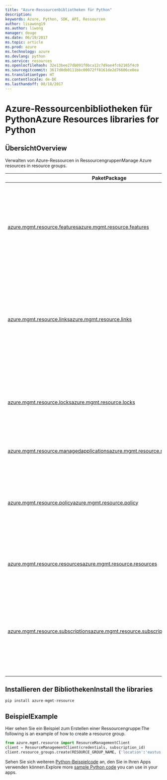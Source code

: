 ```yaml
---
title: "Azure-Ressourcenbibliotheken für Python"
description: 
keywords: Azure, Python, SDK, API, Ressourcen
author: lisawong19
ms.author: liwong
manager: douge
ms.date: 06/19/2017
ms.topic: article
ms.prod: azure
ms.technology: azure
ms.devlang: python
ms.service: resources
ms.openlocfilehash: 32e13bee27db091f0bca12c7d9ae4fc62165f4c0
ms.sourcegitcommit: 3617d0db0111bbc00072ff8161de2d76606ce0ea
ms.translationtype: HT
ms.contentlocale: de-DE
ms.lasthandoff: 08/18/2017
---
```

# <a name="azure-resources-libraries-for-python"></a><span data-ttu-id="6629c-103">Azure-Ressourcenbibliotheken für Python</span><span class="sxs-lookup"><span data-stu-id="6629c-103">Azure Resources libraries for Python</span></span> 

## <a name="overview"></a><span data-ttu-id="6629c-104">Übersicht</span><span class="sxs-lookup"><span data-stu-id="6629c-104">Overview</span></span> 
<span data-ttu-id="6629c-105">Verwalten von Azure-Ressourcen in Ressourcengruppen</span><span class="sxs-lookup"><span data-stu-id="6629c-105">Manage Azure resources in resource groups.</span></span>

| <span data-ttu-id="6629c-106">Paket</span><span class="sxs-lookup"><span data-stu-id="6629c-106">Package</span></span>  |  <span data-ttu-id="6629c-107">Beschreibung</span><span class="sxs-lookup"><span data-stu-id="6629c-107">Description</span></span> |
|---|---|
|<span data-ttu-id="6629c-108">[azure.mgmt.resource.features][1]</span><span class="sxs-lookup"><span data-stu-id="6629c-108">[azure.mgmt.resource.features][1]</span></span>|<span data-ttu-id="6629c-109">Die Steuerung für die Azure-Featureanzeige (Azure Feature Exposure Control, AFEC) ist ein Mechanismus, mit dem Ressourcenanbieter die Anzeige von Features für Benutzer steuern können.</span><span class="sxs-lookup"><span data-stu-id="6629c-109">Azure Feature Exposure Control (AFEC) provides a mechanism for the resource providers to control feature exposure to users.</span></span>|
|<span data-ttu-id="6629c-110">[azure.mgmt.resource.links][2]</span><span class="sxs-lookup"><span data-stu-id="6629c-110">[azure.mgmt.resource.links][2]</span></span>|<span data-ttu-id="6629c-111">Azure-Ressourcen können verknüpft werden, um logische Beziehungen zu bilden.</span><span class="sxs-lookup"><span data-stu-id="6629c-111">Azure resources can be linked together to form logical relationships.</span></span> <span data-ttu-id="6629c-112">Sie können Verknüpfungen zwischen Ressourcen aus verschiedenen Ressourcengruppen herstellen.</span><span class="sxs-lookup"><span data-stu-id="6629c-112">You can establish links between resources belonging to different resource groups.</span></span>|
|<span data-ttu-id="6629c-113">[azure.mgmt.resource.locks][3]</span><span class="sxs-lookup"><span data-stu-id="6629c-113">[azure.mgmt.resource.locks][3]</span></span>|<span data-ttu-id="6629c-114">Azure-Ressourcen können gesperrt werden, um zu verhindern, dass andere Benutzer in Ihrer Organisation Ressourcen löschen oder ändern.</span><span class="sxs-lookup"><span data-stu-id="6629c-114">Azure resources can be locked to prevent other users in your organization from deleting or modifying resources.</span></span>|
|<span data-ttu-id="6629c-115">[azure.mgmt.resource.managedapplications][4]</span><span class="sxs-lookup"><span data-stu-id="6629c-115">[azure.mgmt.resource.managedapplications][4]</span></span>|<span data-ttu-id="6629c-116">Über ARM verwaltete Anwendungen (Geräte)</span><span class="sxs-lookup"><span data-stu-id="6629c-116">ARM managed applications (appliances).</span></span>|
|<span data-ttu-id="6629c-117">[azure.mgmt.resource.policy][5]</span><span class="sxs-lookup"><span data-stu-id="6629c-117">[azure.mgmt.resource.policy][5]</span></span>|<span data-ttu-id="6629c-118">Zur Verwaltung und Steuerung des Ressourcenzugriffs können Sie benutzerdefinierte Richtlinien definieren und bereichsweise zuweisen.</span><span class="sxs-lookup"><span data-stu-id="6629c-118">To manage and control access to your resources, you can define customized policies and assign them at a scope.</span></span>|
|<span data-ttu-id="6629c-119">[azure.mgmt.resource.resources][6]</span><span class="sxs-lookup"><span data-stu-id="6629c-119">[azure.mgmt.resource.resources][6]</span></span>| <span data-ttu-id="6629c-120">Stellt Vorgänge für die Arbeit mit Ressourcen und Ressourcengruppen bereit.</span><span class="sxs-lookup"><span data-stu-id="6629c-120">Provides operations for working with resources and resource groups.</span></span>|
|<span data-ttu-id="6629c-121">[azure.mgmt.resource.subscriptions][7]</span><span class="sxs-lookup"><span data-stu-id="6629c-121">[azure.mgmt.resource.subscriptions][7]</span></span>|<span data-ttu-id="6629c-122">Alle Ressourcengruppen und Ressourcen befinden sich in Abonnements.</span><span class="sxs-lookup"><span data-stu-id="6629c-122">All resource groups and resources exist within subscriptions.</span></span> <span data-ttu-id="6629c-123">Diese Vorgänge ermöglichen das Abrufen von Informationen zu Abonnements und Mandanten.</span><span class="sxs-lookup"><span data-stu-id="6629c-123">These operation enable you get information about your subscriptions and tenants.</span></span>|

[1]: /python/api/azure.mgmt.resource.features
[2]: /python/api/azure.mgmt.resource.links
[3]: /python/api/azure.mgmt.resource.locks
[4]: /python/api/azure.mgmt.resource.managedapplications
[5]: /python/api/azure.mgmt.resource.policy
[6]: /python/api/azure.mgmt.resource.resources
[7]: /python/api/azure.mgmt.resource.subscriptions

## <a name="install-the-libraries"></a><span data-ttu-id="6629c-124">Installieren der Bibliotheken</span><span class="sxs-lookup"><span data-stu-id="6629c-124">Install the libraries</span></span> 
```bash
pip install azure-mgmt-resource
```

## <a name="example"></a><span data-ttu-id="6629c-125">Beispiel</span><span class="sxs-lookup"><span data-stu-id="6629c-125">Example</span></span>
<span data-ttu-id="6629c-126">Hier sehen Sie ein Beispiel zum Erstellen einer Ressourcengruppe:</span><span class="sxs-lookup"><span data-stu-id="6629c-126">The following is an example of how to create a resource group.</span></span> 

```python
from azure.mgmt.resource import ResourceManagementClient
client = ResourceManagementClient(credentials, subscription_id)
client.resource_groups.create(RESOURCE_GROUP_NAME, {'location':'eastus'})
```

<span data-ttu-id="6629c-127">Sehen Sie sich weiteren [Python-Beispielcode](https://azure.microsoft.com/resources/samples/?platform=python) an, den Sie in Ihren Apps verwenden können.</span><span class="sxs-lookup"><span data-stu-id="6629c-127">Explore more [sample Python code](https://azure.microsoft.com/resources/samples/?platform=python) you can use in your apps.</span></span> 